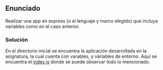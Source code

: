 ## Enunciado

Realizar una app en express (o el lenguaje y marco elegido) que incluya variables como en el caso anterior.


### Solución

En el directorio inicial se encuentra la aplicación desarrollada en la asignatura, la cual cuenta con varables, y variables de entorno.
Aquí se encuentra el [index.js](https://github.com/alberturria/Hospital/blob/master/index.js) donde se puede observar todo lo mencionado.